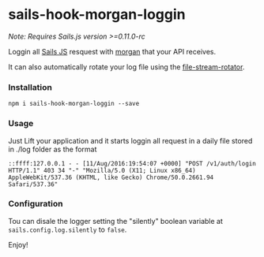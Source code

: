 # sails-hook-morgan-loggin

*Note: Requires Sails.js version >=0.11.0-rc*

Loggin all [Sails JS](http://sailsjs.org) resquest with [morgan](https://github.com/expressjs/morgan) that your API receives.

It can also automatically rotate your log file using the [file-stream-rotator](https://www.npmjs.com/package/file-stream-rotator).

### Installation

`npm i sails-hook-morgan-loggin --save`

### Usage

Just Lift your application and it starts loggin all request in a daily file stored in ./log folder as the format

`::ffff:127.0.0.1 - - [11/Aug/2016:19:54:07 +0000] "POST /v1/auth/login HTTP/1.1" 403 34 "-" "Mozilla/5.0 (X11; Linux x86_64) AppleWebKit/537.36 (KHTML, like Gecko) Chrome/50.0.2661.94 Safari/537.36"`


### Configuration

Tou can disale the logger setting the "silently" boolean variable at `sails.config.log.silently` to `false`.

Enjoy!